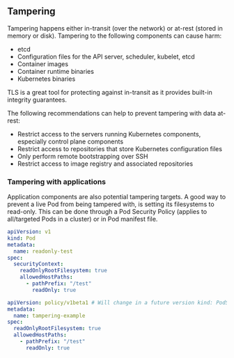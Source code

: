 ## Tampering

Tampering happens either in-transit (over the network) or at-rest (stored in memory or disk). Tampering to the following components can cause harm:

- etcd
- Configuration files for the API server, scheduler, kubelet, etcd
- Container images
- Container runtime binaries
- Kubernetes binaries

TLS is a great tool for protecting against in-transit as it provides built-in integrity guarantees.

The following recommendations can help to prevent tampering with data at-rest:

- Restrict access to the servers running Kubernetes components, especially control plane components
- Restrict access to repositories that store Kubernetes configuration files
- Only perform remote bootstrapping over SSH
- Restrict access to image registry and associated repositories

### Tampering with applications

Application components are also potential tampering targets. A good way to prevent a live Pod from being tampered with, is setting its filesystems to read-only. This can be done through a Pod Security Policy (applies to all/targeted Pods in a cluster) or in Pod manifest file.

```yaml
apiVersion: v1
kind: Pod
metadata:
  name: readonly-test
spec:
  securityContext:
    readOnlyRootFilesystem: true
    allowedHostPaths:
      - pathPrefix: "/test"
        readOnly: true
```

```yaml
apiVersion: policy/v1beta1 # Will change in a future version kind: PodSecurityPolicy
metadata:
  name: tampering-example
spec:
  readOnlyRootFilesystem: true
  allowedHostPaths:
    - pathPrefix: "/test"
      readOnly: true
```
